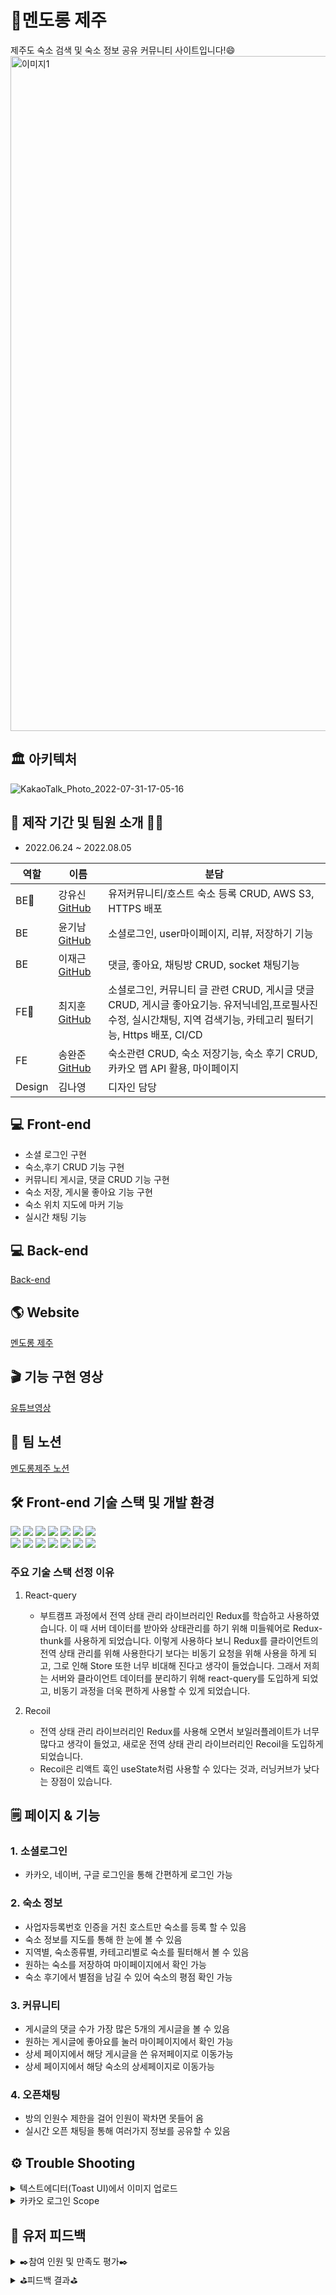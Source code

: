 # 🍊멘도롱 제주
제주도 숙소 검색 및 숙소 정보 공유 커뮤니티 사이트입니다!😄
<img width="1080" alt="이미지1" src="https://user-images.githubusercontent.com/103625778/182082800-4b30bea5-0e1f-46b6-ae24-96d1f3534615.png">

## 🏛 아키텍처
![KakaoTalk_Photo_2022-07-31-17-05-16](https://user-images.githubusercontent.com/103625778/182083611-6b07b906-fa0c-4d7f-8851-8a54fd0df4d4.png)

## 📆 제작 기간 및 팀원 소개 👨‍💻
- 2022.06.24 ~ 2022.08.05
	
| 역할 | 이름 | 분담 |
| ---- | ----- | --- |
| BE🔰 | 강유신[GitHub](https://github.com/Usiniverse) | 유저커뮤니티/호스트 숙소 등록 CRUD, AWS S3, HTTPS 배포 |
| BE | 윤기남[GitHub](https://github.com/wea9677) | 소셜로그인, user마이페이지, 리뷰, 저장하기 기능 |
| BE | 이재근[GitHub](https://github.com/flypig-hub) | 댓글, 좋아요, 채팅방  CRUD, socket 채팅기능 |
| FE🔰 | 최지훈[GitHub](https://github.com/Choiji92/final_project#readme) | 소셜로그인, 커뮤니티 글 관련 CRUD, 게시글 댓글 CRUD, 게시글 좋아요기능. 유저닉네임,프로필사진 수정, 실시간채팅, 지역 검색기능, 카테고리 필터기능, Https 배포, CI/CD |
| FE | 송완준[GitHub](https://github.com/natural-nine) | 숙소관련 CRUD, 숙소 저장기능, 숙소 후기 CRUD, 카카오 맵 API 활용, 마이페이지 |
| Design | 김나영 | 디자인 담당 |


## 💻 Front-end 
- 소셜 로그인 구현
- 숙소,후기 CRUD 기능 구현
- 커뮤니티 게시글, 댓글 CRUD 기능 구현
- 숙소 저장, 게시물 좋아요 기능 구현
- 숙소 위치 지도에 마커 기능
- 실시간 채팅 기능

## 💻 Back-end
[Back-end](https://github.com/Usiniverse/Main-Project)

## 🌎 Website
[멘도롱 제주](https://mendorong-jeju.co.kr/)

## 🎬 기능 구현 영상
[유튜브영상](https://youtu.be/7FfDIUuBeQU)

## 📘 팀 노션
[멘도롱제주 노션](https://unmarred-judge-712.notion.site/875e0fb4b7bf42d69e2fe7b217286aaa)
## 🛠 Front-end 기술 스택 및 개발 환경
<img src="https://img.shields.io/badge/html5-E34F26?style=for-the-badge&logo=html5&logoColor=white"> <img src="https://img.shields.io/badge/css-1572B6?style=for-the-badge&logo=css3&logoColor=white"> 
  <img src="https://img.shields.io/badge/javascript-F7DF1E?style=for-the-badge&logo=javascript&logoColor=black"> 
	<img src="https://img.shields.io/badge/react-444444?style=for-the-badge&logo=react"> 
	 <img src="https://img.shields.io/badge/React--Query-FF4154?style=for-the-badge&logo=ReactQuery&logoColor=FFFFFF">
	  <img src="https://img.shields.io/badge/recoil-2C5BB4?style=for-the-badge&logo=recoil&logoColor=white">
      		<img src="https://img.shields.io/badge/react--hook--form-EC5990?style=for-the-badge&logo=ReactHookForm&logoColor=white">
		 <br/>
		   <img src="https://img.shields.io/badge/socket.io-010101?style=for-the-badge&logo=socket.io&logoColor=white">
		 <img src="https://img.shields.io/badge/React Router-CA4245?style=for-the-badge&logo=React Router&logoColor=white">
	  <img src="https://img.shields.io/badge/styled--components-DB7093?style=for-the-badge&logo=styledcomponents&logoColor=white">
       <img src="https://img.shields.io/badge/mui-007FFF?style=for-the-badge&logo=mui&logoColor=white">
	 <img src="https://img.shields.io/badge/axios-FFCA28?style=for-the-badge&logo=axios&logoColor=white">
		 <img src="https://img.shields.io/badge/amazonaws-232F3E?style=for-the-badge&logo=amazonaws&logoColor=white">
		 <img src="https://img.shields.io/badge/github-181717?style=for-the-badge&logo=github&logoColor=white">
### 주요 기술 스택 선정 이유
1. React-query
	- 부트캠프 과정에서 전역 상태 관리 라이브러리인 Redux를 학습하고 사용하였습니다. 이 때 서버 데이터를 받아와 상태관리를 하기 위해 미들웨어로 Redux-thunk를 사용하게 되었습니다. 이렇게 사용하다 보니 Redux를 클라이언트의 전역 상태 관리를 위해 사용한다기 보다는 비동기 요청을 위해 사용을 하게 되고, 그로 인해 Store 또한 너무 비대해 진다고 생각이 들었습니다. 그래서 저희는 서버와 클라이언트 데이터를 분리하기 위해 react-query를 도입하게 되었고, 비동기 과정을 더욱 편하게 사용할 수 있게 되었습니다.

2. Recoil
	- 전역 상태 관리 라이브러리인 Redux를 사용해 오면서 보일러플레이트가 너무 많다고 생각이 들었고, 새로운 전역 상태 관리 라이브러리인 Recoil을 도입하게 되었습니다.
	- Recoil은 리액트 훅인 useState처럼 사용할 수 있다는 것과, 러닝커브가 낮다는 장점이 있습니다.  
		
## 🗒️  페이지 & 기능
### 1. 소셜로그인
- 카카오, 네이버, 구글 로그인을 통해 간편하게 로그인 가능

### 2. 숙소 정보
- 사업자등록번호 인증을 거친 호스트만 숙소를 등록 할 수 있음
- 숙소 정보를 지도를 통해 한 눈에 볼 수 있음
- 지역별, 숙소종류별, 카테고리별로 숙소를 필터해서 볼 수 있음
- 원하는 숙소를 저장하여 마이페이지에서 확인 가능
- 숙소 후기에서 별점을 남길 수 있어 숙소의 평점 확인 가능
### 3. 커뮤니티
- 게시글의 댓글 수가 가장 많은 5개의 게시글을 볼 수 있음
- 원하는 게시글에 좋아요를 눌러 마이페이지에서 확인 가능
- 상세 페이지에서 해당 게시글을 쓴 유저페이지로 이동가능
- 상세 페이지에서 해당 숙소의 상세페이지로 이동가능
### 4. 오픈채팅
- 방의 인원수 제한을 걸어 인원이 꽉차면 못들어 옴
- 실시간 오픈 채팅을 통해 여러가지 정보를 공유할 수 있음


## ⚙️ Trouble Shooting
<details>
<summary>텍스트에디터(Toast UI)에서 이미지 업로드</summary>
<div markdown="1">

`문제점`

텍스트에디터에서 입력하는 데이터는 html 형식으로 DB에 저장을 하게 되는데 이미지를 업로드하게 되면 자동으로 base64 URL로 변경되어 ```<img src=”base64:~~~~~~”/>``` 이런식으로 저장하게 되어 DB에 부담이 된다.

`해결방법`

프론트엔드

Toast UI 라이브러리에 내장되어있는 addImageBlobHook 을 이용하여 이미지를 업로드시 바로 백엔드와 통신을 통해 S3에 이미지를 저장후 S3 URL을 받아서 사용

백엔드

1. API를 2개를 생성한다.
2. 프론트엔드에서 이미지를 이미지에디터에 업로드 할 때마다 AWS S3에 업로드하는 API를 호출하여 S3 URL로 바꾼다.

`다른 문제점`

1. API가 2번 호출되는 상황이라 자원 낭비가 있다.
2. 게시글 작성 중 페이지를 이탈했을 경우 이미 DB와 AWS S3에 저장된 이미지를 통제할 수 있는 방법이 없다.

`해결방법`

프론트

1. 이미지를 업로드 할 때 base64 URL 이 아닌 blob URL로 변경
2. 이미지 업로드 한 파일객체를 리스트에 저장하고 blob URL 도 다른 리스트에 저장
3. 유저가 게시글 작성을 완료하고 백엔드와 통신할 때 위의 두 리스트도 같이 보내줌

백엔드

1. 백엔드에서 파일객체들이 담긴 리스트를 S3에 저장 후 S3 URL을 blob URL이 담긴 리스트와 비교

* 이미지 치환 전 ```<p>제주도!</p><p><img src="blob:[http://localhost:3000/f2da32da-71c4-4dbc-8ad2-0db2ddaea21b](http://localhost:3000/f2da32da-71c4-4dbc-8ad2-0db2ddaea21b)" contenteditable="false">```
* 이미지 치환 후 ```<p>제주도!</p><p><img src=\"[https://yushin-s3.s3.amazonaws.com/images/93d7504b-9d22-4aa4-ab79-56dce525a114.jpg\\](https://yushin-s3.s3.amazonaws.com/images/93d7504b-9d22-4aa4-ab79-56dce525a114.jpg%5C%5C)" contenteditable=\"false\">```

2. 이미지 치환 후 데이터를 DB에 저장

</div>
</details>

<details>
<summary>카카오 로그인 Scope</summary>
<div markdown="1">

`문제점`

로컬에서 테스트 할 때 기존에 로그인을 했었던 유저들은 배포상황에서도 로그인이 되는데 신규 유저들은 로그인이 안되는 상황이 발생
![image](https://user-images.githubusercontent.com/103625778/182110624-b73a9d95-8c23-4681-aa86-f35ddf32e0b3.png)
위 이미지처럼 username과 displayName 이 미연동계정이라고 응답이 옴

`해결방법`
	
KAKAO_AUTH_URL의 scope가 account_email로 되어있어서 카카오 측에서 유저의 이름은 보내주지 않고 이메일만 보내주는 것이었음

```const KAKAO_AUTH_URL = 'https://kauth.kakao.com/oauth/authorize?client_id=${clientId}&redirect_uri=${REDIRECT_URI}&response_type=code&scope=account_email'```;

그래서 scope를 지웠더니 해결
	
```const KAKAO_AUTH_URL = 'https://kauth.kakao.com/oauth/authorize?client_id=${clientId}&redirect_uri=${REDIRECT_URI}&response_type=code'```;
</div>
</details>

## 📝 유저 피드백

<details>
<summary> ✒️참여 인원 및 만족도 평가✒️ </summary>
<br>
 
![유저 커뮤니티 차트(참여방법)](https://user-images.githubusercontent.com/72002228/183229041-9245e154-40d4-4f0b-b12a-160837b1ec98.png)
 
<br>
 

![유저 커뮤니티 차트(만족도 점수)](https://user-images.githubusercontent.com/72002228/183228983-48fba9fa-7534-41a7-ab59-937bcd30a2bd.png)

</details>

<details>
<summary>  ⛳피드백 결과⛳ </summary>
<br>
 
![유저피드백 반영결과](https://user-images.githubusercontent.com/72002228/183229128-cae145ca-2347-4b73-9608-81162baf9546.png)


</details>
